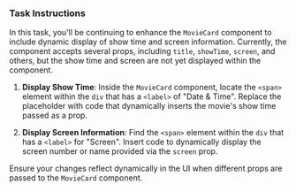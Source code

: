 ### Task Instructions

In this task, you'll be continuing to enhance the `MovieCard` component to include dynamic display of show time and screen information. Currently, the component accepts several props, including `title`, `showTime`, `screen`, and others, but the show time and screen are not yet displayed within the component.

1. **Display Show Time**: Inside the `MovieCard` component, locate the `<span>` element within the `div` that has a `<label>` of "Date & Time". Replace the placeholder with code that dynamically inserts the movie's show time passed as a prop.

2. **Display Screen Information**: Find the `<span>` element within the `div` that has a `<label>` for "Screen". Insert code to dynamically display the screen number or name provided via the `screen` prop.

Ensure your changes reflect dynamically in the UI when different props are passed to the `MovieCard` component.
